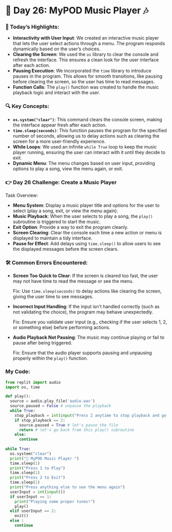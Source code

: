 # 🌟 Day 26: MyPOD Music Player 🎶  

### 🎊 Today’s Highlights:  
- **Interactivity with User Input**: We created an interactive music player that lets the user select actions through a menu. The program responds dynamically based on the user’s choices.
- **Clearing the Screen**: We used the `os` library to clear the console and refresh the interface. This ensures a clean look for the user interface after each action.
- **Pausing Execution**: We incorporated the `time` library to introduce pauses in the program. This allows for smooth transitions, like pausing before clearing the screen, so the user has time to read messages.
- **Function Calls**: The `play()` function was created to handle the music playback logic and interact with the user.

### 🔍 Key Concepts:
- **`os.system("clear")`**: This command clears the console screen, making the interface appear fresh after each action.
- **`time.sleep(seconds)`**: This function pauses the program for the specified number of seconds, allowing us to delay actions such as clearing the screen for a more user-friendly experience.
- **While Loops**: We used an infinite `while True` loop to keep the music player running, ensuring the user can interact with it until they decide to exit.
- **Dynamic Menu**: The menu changes based on user input, providing options to play a song, view the menu again, or exit.

### 👉 **Day 26 Challenge**: Create a Music Player  

Task Overview:
- **Menu System**: Display a music player title and options for the user to select (play a song, exit, or view the menu again).
- **Music Playback**: When the user selects to play a song, the `play()` subroutine is triggered to start the music.
- **Exit Option**: Provide a way to exit the program cleanly.
- **Screen Clearing**: Clear the console each time a new action or menu is displayed to maintain a tidy interface.
- **Pause for Effect**: Add delays using `time.sleep()` to allow users to see the displayed messages before the screen clears.

### 🛠️ Common Errors Encountered:
- **Screen Too Quick to Clear**: If the screen is cleared too fast, the user may not have time to read the message or see the menu.
  
  Fix: Use `time.sleep(seconds)` to delay actions like clearing the screen, giving the user time to see messages.

- **Incorrect Input Handling**: If the input isn't handled correctly (such as not validating the choice), the program may behave unexpectedly.

  Fix: Ensure you validate user input (e.g., checking if the user selects 1, 2, or something else) before performing actions.

- **Audio Playback Not Pausing**: The music may continue playing or fail to pause after being triggered.
  
  Fix: Ensure that the audio player supports pausing and unpausing properly within the `play()` function.

### My Code:
```python
from replit import audio
import os, time

def play():
  source = audio.play_file('audio.wav')
  source.paused = False # unpause the playback
  while True:
    stop_playback = int(input("Press 2 anytime to stop playback and go back to the menu : ")) # giving the user the option to stop playback
    if stop_playback == 2:
      source.paused = True # let's pause the file 
      return # let's go back from this play() subroutine
    else: 
      continue
  
while True:
  os.system("clear")
  print("🎵 MyPOD Music Player ")
  time.sleep(1)
  print("Press 1 to Play")
  time.sleep(1)
  print("Press 2 to Exit")
  time.sleep(1)
  print("Press anything else to see the menu again")
  userInput = int(input())
  if userInput == 1:
    print("Playing some proper tunes!")
    play()
  elif userInput == 2:
    exit()
  else :
    continue
